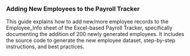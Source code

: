 <h3>Adding New Employees to the Payroll Tracker</h3>

This guide explains how to add new/more employee records to the Employee_Info 
sheet of the Excel-based Payroll Tracker, specifically documenting the addition
of 200 newly generated employees. It includes the source code to generate the new employee
dataset, step-by-step instructions, and best practices. 

